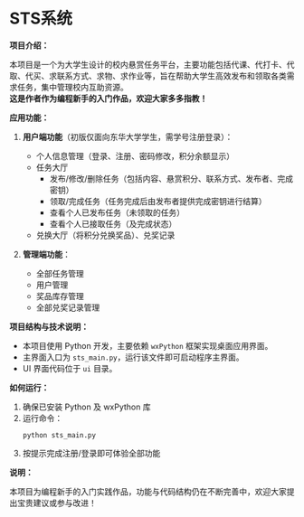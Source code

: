 # STS系统

**项目介绍：**

本项目是一个为大学生设计的校内悬赏任务平台，主要功能包括代课、代打卡、代取、代买、求联系方式、求物、求作业等，旨在帮助大学生高效发布和领取各类需求任务，集中管理校内互助资源。  
**这是作者作为编程新手的入门作品，欢迎大家多多指教！**

**应用功能：**

1. **用户端功能**（初版仅面向东华大学学生，需学号注册登录）：
   - 个人信息管理（登录、注册、密码修改，积分余额显示）
   - 任务大厅
     - 发布/修改/删除任务（包括内容、悬赏积分、联系方式、发布者、完成密钥）
     - 领取/完成任务（任务完成后由发布者提供完成密钥进行结算）
     - 查看个人已发布任务（未领取的任务）
     - 查看个人已接取任务（及完成状态）
   - 兑换大厅（将积分兑换奖品）、兑奖记录

2. **管理端功能**：
   - 全部任务管理
   - 用户管理
   - 奖品库存管理
   - 全部兑奖记录管理

**项目结构与技术说明：**

- 本项目使用 Python 开发，主要依赖 `wxPython` 框架实现桌面应用界面。
- 主界面入口为 `sts_main.py`，运行该文件即可启动程序主界面。
- UI 界面代码位于 `ui` 目录。

**如何运行：**

1. 确保已安装 Python 及 wxPython 库
2. 运行命令：  
   ```
   python sts_main.py
   ```
3. 按提示完成注册/登录即可体验全部功能

**说明：**

本项目为编程新手的入门实践作品，功能与代码结构仍在不断完善中，欢迎大家提出宝贵建议或参与改进！
